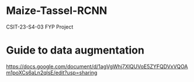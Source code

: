 # Maize-Tassel-RCNN
CSIT-23-S4-03 FYP Project

# Guide to data augmentation 
https://docs.google.com/document/d/1agVgWhj7XlQUVoE5ZYFQDVxVQOAm1poXCs6aLn2qlsE/edit?usp=sharing
